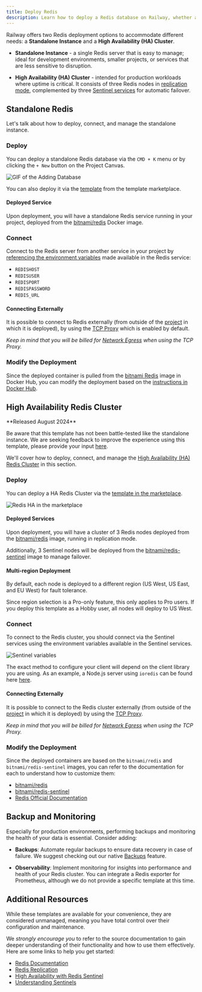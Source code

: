```yaml
---
title: Deploy Redis
description: Learn how to deploy a Redis database on Railway, whether as a standalone instance or a high-availability cluster, for scalability and reliability.
---
```


Railway offers two Redis deployment options to accommodate different needs: a **Standalone Instance** and a **High Availability (HA) Cluster**.

- **Standalone Instance** - a single Redis server that is easy to manage; ideal for development environments, smaller projects, or services that are less sensitive to disruption.

- **High Availability (HA) Cluster** - intended for production workloads where uptime is critical. It consists of three Redis nodes in [replication mode](https://redis.io/docs/latest/operate/oss_and_stack/management/replication/), complemented by three [Sentinel services](https://redis.io/learn/operate/redis-at-scale/high-availability/understanding-sentinels) for automatic failover.

## Standalone Redis

Let's talk about how to deploy, connect, and manage the standalone instance.

### Deploy

You can deploy a standalone Redis database via the `CMD + K` menu or by clicking the `+ New` button on the Project Canvas.

<Image src="https://res.cloudinary.com/railway/image/upload/v1695934218/docs/databases/addDB_qxyctn.gif"
alt="GIF of the Adding Database"
layout="responsive"
width={450} height={396} quality={100} />

You can also deploy it via the [template](https://railway.com/template/redis) from the template marketplace.

#### Deployed Service

Upon deployment, you will have a standalone Redis service running in your project, deployed from the [bitnami/redis](https://hub.docker.com/r/bitnami/redis) Docker image.

### Connect

Connect to the Redis server from another service in your project by [referencing the environment variables](/guides/variables#referencing-another-services-variable) made available in the Redis service:

- `REDISHOST`
- `REDISUSER`
- `REDISPORT`
- `REDISPASSWORD`
- `REDIS_URL`

#### Connecting Externally

It is possible to connect to Redis externally (from outside of the [project](/develop/projects) in which it is deployed), by using the [TCP Proxy](/deploy/exposing-your-app#tcp-proxying) which is enabled by default.

*Keep in mind that you will be billed for [Network Egress](/reference/pricing/plans#resource-usage-pricing) when using the TCP Proxy.*

### Modify the Deployment

Since the deployed container is pulled from the [bitnami Redis](https://hub.docker.com/r/bitnami/redis) image in Docker Hub, you can modify the deployment based on the [instructions in Docker Hub](https://hub.docker.com/r/bitnami/redis).

## High Availability Redis Cluster

<Banner>
**Released August 2024** 

Be aware that this template has not been battle-tested like the standalone instance.  We are seeking feedback to improve the experience using this template, please provide your input [here](https://help.railway.com/templates/redis-ha-with-sentinel-4c4c487d).
</Banner>

We'll cover how to deploy, connect, and manage the [High Availability (HA) Redis Cluster](https://redis.io/docs/latest/operate/oss_and_stack/management/sentinel/) in this section.

### Deploy

You can deploy a HA Redis Cluster via the [template in the marketplace](https://railway.com/template/ha-redis).

<Image src="https://res.cloudinary.com/railway/image/upload/v1723667697/docs/databases/rediscluster_x6zzwd.png"
alt="Redis HA in the marketplace"
layout="responsive"
width={376} height={396} quality={100} />

#### Deployed Services

Upon deployment, you will have a cluster of 3 Redis nodes deployed from the [bitnami/redis](https://hub.docker.com/r/bitnami/redis) image, running in replication mode. 

Additionally, 3 Sentinel nodes will be deployed from the [bitnami/redis-sentinel](https://hub.docker.com/r/bitnami/redis-sentinel) image to manage failover.

#### Multi-region Deployment

By default, each node is deployed to a different region (US West, US East, and EU West) for fault tolerance.

Since region selection is a Pro-only feature, this only applies to Pro users. If you deploy this template as a Hobby user, all nodes will deploy to US West.

### Connect

To connect to the Redis cluster, you should connect via the Sentinel services using the environment variables available in the Sentinel services.

<Image src="https://res.cloudinary.com/railway/image/upload/v1723761949/docs/databases/CleanShot_2024-08-15_at_16.43.46_ngja7a.gif"
alt="Sentinel variables"
layout="responsive"
width={655} height={396} quality={100} />

The exact method to configure your client will depend on the client library you are using.  As an example, a Node.js server using `ioredis` can be found here [here](https://github.com/railwayapp-templates/redis-ha-sentinel/blob/main/exampleApps/node/server.js#L4).

#### Connecting Externally

It is possible to connect to the Redis cluster externally (from outside of the [project](/develop/projects) in which it is deployed) by using the [TCP Proxy](/deploy/exposing-your-app#tcp-proxying).

*Keep in mind that you will be billed for [Network Egress](/reference/pricing/plans#resource-usage-pricing) when using the TCP Proxy.*

### Modify the Deployment

Since the deployed containers are based on the `bitnami/redis` and `bitnami/redis-sentinel` images, you can refer to the documentation for each to understand how to customize them:
- [bitnami/redis](https://hub.docker.com/r/bitnami/redis)
- [bitnami/redis-sentinel](https://hub.docker.com/r/bitnami/redis-sentinel)
- [Redis Official Documentation](https://redis.io/documentation)

## Backup and Monitoring

Especially for production environments, performing backups and monitoring the health of your data is essential. Consider adding:

- **Backups**: Automate regular backups to ensure data recovery in case of failure. We suggest checking out our native [Backups](/reference/backups) feature.

- **Observability**: Implement monitoring for insights into performance and health of your Redis cluster. You can integrate a Redis exporter for Prometheus, although we do not provide a specific template at this time.

## Additional Resources

While these templates are available for your convenience, they are considered unmanaged, meaning you have total control over their configuration and maintenance.  

We *strongly encourage you* to refer to the source documentation to gain deeper understanding of their functionality and how to use them effectively.  Here are some links to help you get started:

- [Redis Documentation](https://redis.io/docs/latest/operate/oss_and_stack/)
- [Redis Replication](https://redis.io/docs/latest/operate/oss_and_stack/management/replication/)
- [High Availability with Redis Sentinel](https://redis.io/docs/latest/operate/oss_and_stack/management/sentinel/)
- [Understanding Sentinels](https://redis.io/learn/operate/redis-at-scale/high-availability/understanding-sentinels)